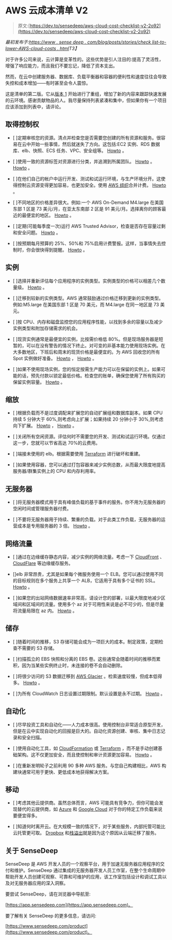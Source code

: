 # AWS 云成本清单 V2

> 原文:[https://dev.to/sensedeep/aws-cloud-cost-checklist-v2-2o92](https://dev.to/sensedeep/aws-cloud-cost-checklist-v2-2o92)

*最初发布于:[https://www . sense deep . com/blog/posts/stories/check list-to-lower-AWS-cloud-costs . html](https://www.sensedeep.com/blog/posts/stories/checklist-to-lower-aws-cloud-costs.html)T3】*

对于许多公司来说，云计算是变革性的。这些优势是引人注目的:提高了灵活性，增强了响应能力，而且我们不要忘记，降低了资本支出。

然而，在云中创建服务器、数据库、负载平衡器和容器的便利性和速度往往会导致失控和成本增加——有时甚至会令人震惊。

这是清单的第二版。它从[版本 1](//checklist-to-lower-aws-cloud-costs-v1.html) 开始进行了重组，增加了新的内容来跟踪快速发展的云环境。感谢贡献物品的人。我尽量保持列表紧凑和集中，但如果你有一个项目应该添加到列表中，请评论。

## **取得控制权**

*   [ ]定期审核您的资源。清点并检查您是否需要您创建的所有资源和服务。很容易在云中开始一些事情，然后就迷失了方向。这包括:EC2 实例、RDS 数据库、elb、快照、ECS 任务、VPC、安全组等。 [Howto](https://aws.amazon.com/config/) 。

*   [ ]使用一致的资源标签对资源进行分类，并追溯到所属团队。 [Howto](https://aws.amazon.com/about-aws/whats-new/2014/01/29/track-and-manage-instance-use-and-spending-with-new-ec2-usage-reports/) 。 [Howto](https://aws.amazon.com/answers/account-management/aws-tagging-strategies/) 。

*   [ ]在他们自己的帐户中运行开发、测试和试运行环境，与生产环境分开。这使得控制云资源变得更加容易，也更加安全。使用 [AWS 组织](https://aws.amazon.com/organizations/)合并计费。 [Howto](https://aws.amazon.com/organizations/) 。

*   [ ]不同地区的价格差异很大。例如:一个 AWS On-Demand M4.large 在美国东部 1 区是 73 美元/月，在亚太东南部 2 区是 91 美元/月。选择离你的顾客最近的最便宜的地区。 [Howto](https://aws.amazon.com/ec2/pricing/on-demand/) 。

*   [ ]定期(可能每季度一次)运行 AWS Trusted Advisor，检查是否存在容量过剩和安全问题。 [Howto](https://console.aws.amazon.com/trustedadvisor/home?#/dashboard) 。

*   [ ]按预期每月预算的 25%、50%和 75%启用计费警报。这样，当事情失去控制时，你会很快得到提醒。 [Howto](https://docs.aws.amazon.com/AmazonCloudWatch/latest/monitoring/gs_monitor_estimated_charges_with_cloudwatch.html) 。

## **实例**

*   [ ]选择并重新评估每个应用程序的实例类型。实例类型的价格可以相差几个数量级。 [Howto](https://www.ec2instances.info/) 。

*   [ ]迁移到较新的实例类型。AWS 通常鼓励通过价格迁移到更新的实例类型。例如:M5.large 在美国东部 1 区是 70 美元，而 M4.large 在同一地区是 73 美元。

*   [ ]按 CPU、内存和磁盘监控您的应用程序性能，以找到多余的容量以及减少实例类型和附加存储需求的机会。

*   [ ]现货实例通常是最便宜的实例，比按需价格低 80%。但是现场服务器是短暂的，可以在没有警告的情况下终止。对可变的非基本能力使用现场实例。在大多数地区，下班后和周末的现货价格是最便宜的。为 AWS 回收您的所有 Spot 实例做好准备。 [Howto](https://console.aws.amazon.com/ec2sp/v1/spot/launch?region=us-east-1) ， [Howto](https://aws.amazon.com/ec2/spot/instance-advisor/) 。

*   [ ]如果不使用现场实例，您的恒定按需生产能力可以在保留的实例上。如果可能的话，预先付款以锁定最低价格。检查您的账单，确保您使用了所有购买的保留实例容量。 [Howto](https://console.aws.amazon.com/ec2/v2/home?region=us-east-1#ReservedInstances:sort=reservedInstancesId) 。

## **缩放**

*   [ ]根据负载而不是过度调配来扩展您的自动扩展组和数据库副本。如果 CPU 持续 5 分钟大于 60%,则考虑向上扩展；如果持续 20 分钟小于 30%,则考虑向下扩展。 [Howto](https://docs.aws.amazon.com/autoscaling/ec2/userguide/as-scale-based-on-demand.html) ， [Howto](https://aws.amazon.com/autoscaling/) 。

*   [ ]关闭所有空闲资源。评估何时不需要您的开发、测试和试运行环境。仅通过这一步，您就可以节省高达 70%的云费用。

*   [ ]端接未使用的 elb。根据需要使用 [Terraform](https://www.terraform.io/) 进行破坏和重建。

*   [ ]如果使用容器，您可以通过打包容器来减少实例总数，从而最大限度地提高服务器/群集实例上的 CPU 和内存利用率。

## **无服务器**

*   [ ]将无服务器模式用于具有峰值负载的基于事件的服务。你不用为无服务器的空闲时间或管理服务器付费。

*   [ ]不要将无服务器用于持续、繁重的负载。对于此类工作负载，无服务器的运营成本是专用服务器的 3 倍。 [Howto](https://medium.com/@PaulDJohnston/when-not-to-use-serverless-jeff-6d054d0e7098) 。

## **网络流量**

*   [ ]通过在边缘缓存静态内容，减少实例的网络流量。考虑一下 [CloudFront](https://docs.aws.amazon.com/AmazonCloudFront/latest/DeveloperGuide/Introduction.html) 、 [CloudFlare](https://www.cloudflare.com/) 等边缘缓存服务。

*   []elb 非常昂贵，尤其是如果每个微服务使用一个 ELB。您可以通过使用不同的目标规则在多个服务上共享一个 ALB，它适用于具有多个证书的 SSL。 [Howto](https://docs.aws.amazon.com/elasticloadbalancing/latest/application/load-balancer-target-groups.html) 。

*   [ ]如果您的出站网络数据速率非常高，请设计您的部署，以最大限度地减少区域间和区域间的流量。使用多个 az 对于可用性来说是必不可少的，但是尽量将流量局限在 az 内。 [Howto](https://datapath.io/resources/blog/what-are-aws-data-transfer-costs-and-how-to-minimize-them/) 。

## **储存**

*   [ ]随着时间的推移，S3 存储可能会成为一项巨大的成本。制定政策，定期检查不需要的 S3 存储。

*   [ ]扫描孤立的 EBS 快照和分离的 EBS 卷。这些通常会随着时间的推移而累积，因为当某些实例终止时，未连接的卷不会自动删除。

*   [ ]将很少访问的 S3 数据迁移到 [AWS Glacier](https://aws.amazon.com/glacier/) 。检索速度较慢，但成本低得多。 [Howto](https://www.online-tech-tips.com/computer-tips/how-to-move-amazon-s3-data-to-glacier/) 。

*   [ ]为所有 CloudWatch 日志设置过期限制。默认设置是永不过期。 [Howto](https://console.aws.amazon.com/cloudwatch/home?#logs:) 。

## **自动化**

*   [ ]尽早投资工具和自动化——人力成本很高。使用控制台非常适合原型开发，但是在云中实现自动化的回报是巨大的。自动化资源创建、审核、集中日志记录和安全扫描。

*   [ ]使用自动化工具，如 [CloudFormation](https://aws.amazon.com/cloudformation/) 或 [Terraform](https://www.terraform.io/) ，而不是手动创建基础架构。这不仅更加安全，而且使控制和审计资源更加容易。 [Howto](https://blog.gruntwork.io/an-introduction-to-terraform-f17df9c6d180) 。

*   [ ]在重新发明轮子之前利用 90 多种 AWS 服务。与您自己构建相比，AWS 构建块通常可用于更快、更低成本地获得解决方案。

## **移动**

*   [ ]考虑其他云提供商。虽然总体而言，AWS 可能具有竞争力，但你可能会发现替代的云提供商，如 [Azure](https://azure.microsoft.com) 和 [Google Cloud](https://cloud.google.com/) 对于你的特定工作负载来说要便宜得多。

*   [ ]知道何时离开云。在大规模一致的情况下，对于某些服务，内部托管可能比云托管更可取。 [Dropbox](https://dropbox.com/) 和[栈溢出](https://www.stackoverflow.com/)就是因为这个原因从云端迁移了服务。

## 关于 SenseDeep

SenseDeep 是 AWS 开发人员的一个观察平台，用于加速无服务器应用程序的交付和维护。SenseDeep 通过集成的无服务器开发人员工作室，在整个生命周期中帮助开发人员创建可观察、可靠和可维护的应用，该工作室包括设计和调试工具以及对无服务器应用的深入洞察。

要尝试 SenseDeep，请在浏览器中导航至:

[https://app.sensedeep.com](https://app.sensedeep.com)。

要了解有关 SenseDeep 的更多信息，请访问:

[https://www.sensedeep.com/product](https://www.sensedeep.com/product)。